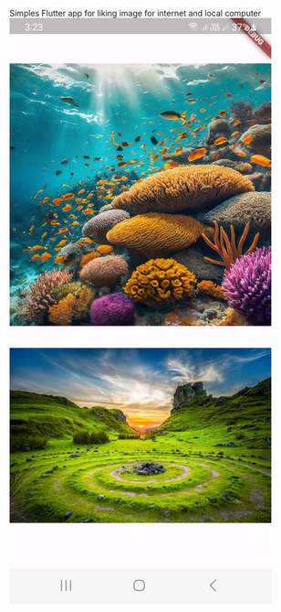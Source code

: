 Simples Flutter app for liking image for internet and local computer
![App Screen Looks](images/screen.jpg)
